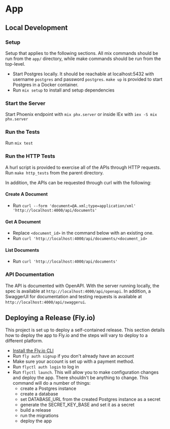 # App

## Local Development

### Setup

Setup that applies to the following sections. All mix commands should be run
from the `app/` directory, while make commands should be run from the top-level.

* Start Postgres locally. It should be reachable at localhost:5432 with username
  `postgres` and password `postgres`. `make up` is provided to start Postgres in
  a Docker container.
* Run `mix setup` to install and setup dependencies

### Start the Server

Start Phoenix endpoint with `mix phx.server` or inside IEx with `iex -S mix phx.server`

### Run the Tests

Run `mix test`

### Run the HTTP Tests

A hurl script is provided to exercise all of the APIs through HTTP requests. Run
`make http_tests` from the parent directory.

In addition, the APIs can be requested through curl with the following:

#### Create A Document

* Run `curl --form 'document=@A.xml;type=application/xml' 'http://localhost:4000/api/documents'`

#### Get A Document

* Replace `<document_id>` in the command below with an existing one.
* Run `curl 'http://localhost:4000/api/documents/<document_id>`

#### List Documents
* Run `curl 'http://localhost:4000/api/documents'`

### API Documentation

The API is documented with OpenAPI. With the server running locally, the spec is
available at `http://localhost:4000/api/openapi`. In addition, a SwaggerUI for
documentation and testing requests is available at
`http://localhost:4000/api/swaggerui`.

## Deploying a Release (Fly.io)

This project is set up to deploy a self-contained release. This section details
how to deploy the app to Fly.io and the steps will vary to deploy to a different
platform.

* [Install the Fly.io CLI](https://fly.io/docs/flyctl/install/)
* Run `fly auth signup` if you don't already have an account
* Make sure your account is set up with a payment method.
* Run `flyctl auth login` to log in
* Run `flyctl launch`. This will allow you to make configuration changes and
  deploy the app. There shouldn't be anything to change. This command will do a
  number of things:
  * create a Postgres instance
  * create a database
  * set DATABASE_URL from the created Postgres instance as a secret
  * generate the SECRET_KEY_BASE and set it as a secret
  * build a release
  * run the migrations
  * deploy the app